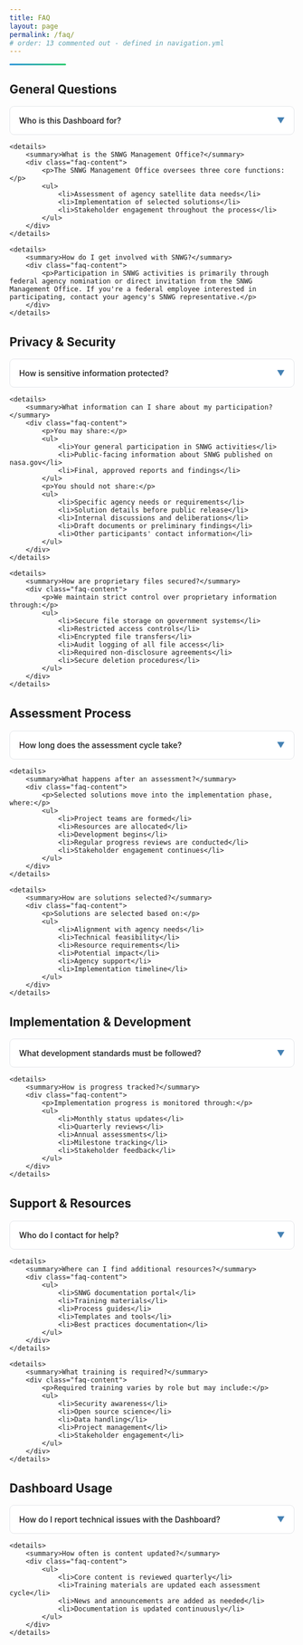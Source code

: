 ```yaml
---
title: FAQ
layout: page
permalink: /faq/
# order: 13 commented out - defined in navigation.yml
---
```


<div class="header-line"></div>

## General Questions

<div class="faq-section">
    <details>
        <summary>Who is this Dashboard for?</summary>
        <div class="faq-content">
            <p>This Dashboard serves three main audiences:</p>
            <ul>
                <li><strong>Assessment Participants:</strong> Scientists and subject matter experts evaluating agency needs and developing solutions</li>
                <li><strong>Implementation Teams:</strong> Groups working on developing and deploying SNWG solutions</li>
                <li><strong>Agency Stakeholders:</strong> Federal agency representatives participating in solution development and deployment</li>
            </ul>
        </div>
    </details>

    <details>
        <summary>What is the SNWG Management Office?</summary>
        <div class="faq-content">
            <p>The SNWG Management Office oversees three core functions:</p>
            <ul>
                <li>Assessment of agency satellite data needs</li>
                <li>Implementation of selected solutions</li>
                <li>Stakeholder engagement throughout the process</li>
            </ul>
        </div>
    </details>

    <details>
        <summary>How do I get involved with SNWG?</summary>
        <div class="faq-content">
            <p>Participation in SNWG activities is primarily through federal agency nomination or direct invitation from the SNWG Management Office. If you're a federal employee interested in participating, contact your agency's SNWG representative.</p>
        </div>
    </details>
</div>

## Privacy & Security

<div class="faq-section">
    <details>
        <summary>How is sensitive information protected?</summary>
        <div class="faq-content">
            <ul>
                <li>All sensitive information is stored on secure, government-approved systems</li>
                <li>Access is restricted to authorized personnel only</li>
                <li>Multi-factor authentication is required for all systems</li>
                <li>Regular security audits are conducted</li>
                <li>All participants must complete required security training</li>
            </ul>
        </div>
    </details>

    <details>
        <summary>What information can I share about my participation?</summary>
        <div class="faq-content">
            <p>You may share:</p>
            <ul>
                <li>Your general participation in SNWG activities</li>
                <li>Public-facing information about SNWG published on nasa.gov</li>
                <li>Final, approved reports and findings</li>
            </ul>
            <p>You should not share:</p>
            <ul>
                <li>Specific agency needs or requirements</li>
                <li>Solution details before public release</li>
                <li>Internal discussions and deliberations</li>
                <li>Draft documents or preliminary findings</li>
                <li>Other participants' contact information</li>
            </ul>
        </div>
    </details>

    <details>
        <summary>How are proprietary files secured?</summary>
        <div class="faq-content">
            <p>We maintain strict control over proprietary information through:</p>
            <ul>
                <li>Secure file storage on government systems</li>
                <li>Restricted access controls</li>
                <li>Encrypted file transfers</li>
                <li>Audit logging of all file access</li>
                <li>Required non-disclosure agreements</li>
                <li>Secure deletion procedures</li>
            </ul>
        </div>
    </details>
</div>

## Assessment Process

<div class="faq-section">
    <details>
        <summary>How long does the assessment cycle take?</summary>
        <div class="faq-content">
            <p>The complete assessment cycle typically runs for 12 months, with key phases including:</p>
            <ul>
                <li>Survey review (2-3 months)</li>
                <li>Agency interviews (3 months)</li>
                <li>Solution development (3-4 months)</li>
                <li>Report writing (3-4 months)</li>
            </ul>
        </div>
    </details>

    <details>
        <summary>What happens after an assessment?</summary>
        <div class="faq-content">
            <p>Selected solutions move into the implementation phase, where:</p>
            <ul>
                <li>Project teams are formed</li>
                <li>Resources are allocated</li>
                <li>Development begins</li>
                <li>Regular progress reviews are conducted</li>
                <li>Stakeholder engagement continues</li>
            </ul>
        </div>
    </details>

    <details>
        <summary>How are solutions selected?</summary>
        <div class="faq-content">
            <p>Solutions are selected based on:</p>
            <ul>
                <li>Alignment with agency needs</li>
                <li>Technical feasibility</li>
                <li>Resource requirements</li>
                <li>Potential impact</li>
                <li>Agency support</li>
                <li>Implementation timeline</li>
            </ul>
        </div>
    </details>
</div>

## Implementation & Development

<div class="faq-section">
    <details>
        <summary>What development standards must be followed?</summary>
        <div class="faq-content">
            <p>All SNWG solutions must adhere to:</p>
            <ul>
                <li>NASA's Open Source Science requirements</li>
                <li>Agency security standards</li>
                <li>Documentation requirements</li>
                <li>Testing protocols</li>
                <li>Accessibility guidelines</li>
            </ul>
        </div>
    </details>

    <details>
        <summary>How is progress tracked?</summary>
        <div class="faq-content">
            <p>Implementation progress is monitored through:</p>
            <ul>
                <li>Monthly status updates</li>
                <li>Quarterly reviews</li>
                <li>Annual assessments</li>
                <li>Milestone tracking</li>
                <li>Stakeholder feedback</li>
            </ul>
        </div>
    </details>
</div>

## Support & Resources

<div class="faq-section">
    <details>
        <summary>Who do I contact for help?</summary>
        <div class="faq-content">
            <p>For specific assistance:</p>
            <ul>
                <li><strong>Technical Issues:</strong> Your team lead or technical support</li>
                <li><strong>Process Questions:</strong> SNWG Management Office</li>
                <li><strong>Security Concerns:</strong> Security team lead</li>
                <li><strong>General Inquiries:</strong> SNWG support desk</li>
            </ul>
        </div>
    </details>

    <details>
        <summary>Where can I find additional resources?</summary>
        <div class="faq-content">
            <ul>
                <li>SNWG documentation portal</li>
                <li>Training materials</li>
                <li>Process guides</li>
                <li>Templates and tools</li>
                <li>Best practices documentation</li>
            </ul>
        </div>
    </details>

    <details>
        <summary>What training is required?</summary>
        <div class="faq-content">
            <p>Required training varies by role but may include:</p>
            <ul>
                <li>Security awareness</li>
                <li>Open source science</li>
                <li>Data handling</li>
                <li>Project management</li>
                <li>Stakeholder engagement</li>
            </ul>
        </div>
    </details>
</div>

## Dashboard Usage

<div class="faq-section">
    <details>
        <summary>How do I report technical issues with the Dashboard?</summary>
        <div class="faq-content">
            <p>Report any technical issues to:</p>
            <ul>
                <li>Email: <a href="mailto:support@snwg.nasa.gov">support@snwg.nasa.gov</a></li>
                <li>Include screenshots and detailed description of the issue</li>
                <li>Note which browser and operating system you're using</li>
            </ul>
        </div>
    </details>

    <details>
        <summary>How often is content updated?</summary>
        <div class="faq-content">
            <ul>
                <li>Core content is reviewed quarterly</li>
                <li>Training materials are updated each assessment cycle</li>
                <li>News and announcements are added as needed</li>
                <li>Documentation is updated continuously</li>
            </ul>
        </div>
    </details>
</div>

<style>
.header-line {
    height: 3px;
    background: linear-gradient(to right, #3498db, #2ecc71);
    margin-top: 0.5rem;
    border-radius: 2px;
    width: 100px;
}

.faq-section {
    margin-bottom: 2rem;
}

details {
    background: white;
    border: 1px solid #e5e7eb;
    border-radius: 0.5rem;
    margin-bottom: 0.5rem;
    transition: all 0.3s ease;
}

details:hover {
    box-shadow: 0 2px 4px rgba(0, 0, 0, 0.1);
}

summary {
    padding: 1rem;
    cursor: pointer;
    font-weight: 500;
    list-style: none;
    position: relative;
    padding-right: 2.5rem;
}

summary::-webkit-details-marker {
    display: none;
}

summary::after {
    content: '▼';
    position: absolute;
    right: 1rem;
    color: #4682B4;
    transition: transform 0.3s ease;
}

details[open] summary::after {
    transform: rotate(180deg);
}

.faq-content {
    padding: 1rem;
    border-top: 1px solid #e5e7eb;
    background: #f8fafc;
}

.faq-content ul {
    margin: 0;
    padding-left: 1.5rem;
}

.faq-content li {
    margin-bottom: 0.5rem;
}
</style>